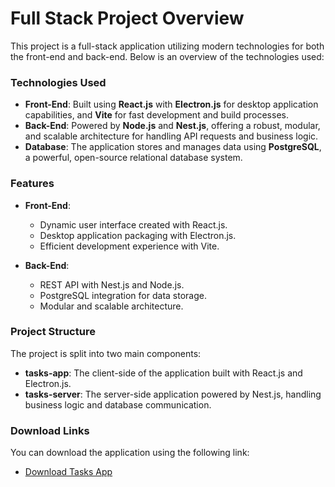 # Full Stack Project Overview

This project is a full-stack application utilizing modern technologies for both the front-end and back-end. Below is an overview of the technologies used:

### Technologies Used

- **Front-End**: Built using **React.js** with **Electron.js** for desktop application capabilities, and **Vite** for fast development and build processes.
- **Back-End**: Powered by **Node.js** and **Nest.js**, offering a robust, modular, and scalable architecture for handling API requests and business logic.
- **Database**: The application stores and manages data using **PostgreSQL**, a powerful, open-source relational database system.

### Features

- **Front-End**:

  - Dynamic user interface created with React.js.
  - Desktop application packaging with Electron.js.
  - Efficient development experience with Vite.

- **Back-End**:
  - REST API with Nest.js and Node.js.
  - PostgreSQL integration for data storage.
  - Modular and scalable architecture.

### Project Structure

The project is split into two main components:

- **tasks-app**: The client-side of the application built with React.js and Electron.js.
- **tasks-server**: The server-side application powered by Nest.js, handling business logic and database communication.

### Download Links

You can download the application using the following link:

- [Download Tasks App](http://16.170.226.39:8080/tasks-app.exe)
